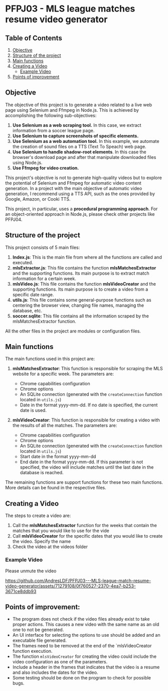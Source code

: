 # PFPJ03 - MLS league matches resume video generator
## Table of Contents
1. [Objective](#objective)
2. [Structure of the project](#Structure-of-the-project)
3. [Main functions](#Main-functions)
4. [Creating a Video](#Creating-a-Video)
   - [Example Video](#Example-Video)
5. [Points of improvement](#Points-of-improvement)


## Objective

The objective of this project is to generate a video related to a live web page using Selenium and Ffmpeg in Node.js. This is achieved by accomplishing the following sub-objectives:
1. **Use Selenium as a web scraping tool.** In this case, we extract information from a soccer league page.
2. **Use Selenium to capture screenshots of specific elements.**
3. **Use Selenium as a web automation tool.** In this example, we automate the creation of sound files on a TTS (Text To Speach) web page.
4. **Use Selenium to handle shadow-root elements**. In this case the browser's download page and after that manipulate downloaded files using Node.js.
5. **Use Ffmpeg for video creation.**

This project's objective is not to generate high-quality videos but to explore the potential of Selenium and Ffmpeg for automatic video content generation.
In a project with the main objective of automatic video generation, I recommend using a TTS API, such as the ones provided by Google, Amazon, or Cooki TTS.

This project, in particular, uses a **procedural programming approach**. For an object-oriented approach in Node.js, please check other projects like PFPJ04.

## Structure of the project

This project consists of 5 main files:
1. **Index.js**: This is the main file from where all the functions are called and executed.
2. **mlsExtractor.js**: This file contains the function **mlsMatchesExtractor** and the supporting functions. Its main purpose is to extract match information for a certain week.
3. **mlsVideo.js**: This file contains the function **mlsVideoCreator** and the supporting functions. Its main purpose is to create a video from a specific date range.
4. **utils.js**: This file contains some general-purpose functions such as centering the browser view, changing file names, managing the database, etc.
5. **soccer.sqlite**: This file contains all the information scraped by the mlsMatchesExtractor function.

All the other files in the project are modules or configuration files.

## Main functions
The main functions used in this project are:

1. **mlsMatchesExtractor**: This function is responsible for scraping the MLS website for a specific week. The parameters are:
   - Chrome capabilities configuration
   - Chrome options
   - An SQLite connection (generated with the `createConnection` function located in `utils.js`)
   - Date in the format yyyy-mm-dd. If no date is specified, the current date is used.

2. **mlsVideoCreator**: This function is responsible for creating a video with the results of all the matches. The parameters are:
   - Chrome capabilities configuration
   - Chrome options
   - An SQLite connection (generated with the `createConnection` function located in `utils.js`)
   - Start date in the format yyyy-mm-dd
   - End date in the format yyyy-mm-dd. If this parameter is not specified, the video will include matches until the last date in the database is reached.

The remaining functions are support functions for these two main functions. More details can be found in the respective files.

## Creating a Video
The steps to create a video are:
1. Call the **mlsMatchesExtractor** function for the weeks that contain the matches that you would like to use for the vide
2. Call **mlsVideoCreator** for the specific dates that you would like to create the video. Specify the name
3. Check the video at the videos folder

### Example Video
Please unmute the video

https://github.com/AndresLDF/PFPJ03---MLS-league-match-resume-video-generator/assets/71279108/0f760527-2370-4ea7-b253-3671ce8ddb93

## Points of improvement:
- The program does not check if the video files already exist to take proper actions. This causes a new video with the same name as an old one to not be generated.
- An UI interface for selecting the options to use should be added and an executable file generated.
- The frames need to be removed at the end of the `mlsVideoCreator function execution.
- The function `mlsVideoCreator` for creating the video could include the video configuration as one of the parameters.
- Include a header in the frames that indicates that the video is a resume and also includes the dates for the video.
- Some testing should be done on the program to check for possible bugs.


